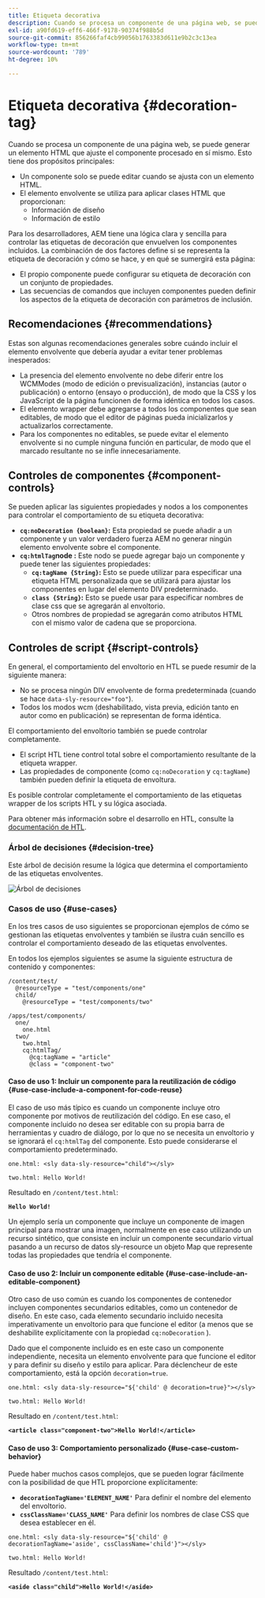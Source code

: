 ```yaml
---
title: Etiqueta decorativa
description: Cuando se procesa un componente de una página web, se puede generar un elemento HTML que ajuste el componente procesado en sí mismo. Para los desarrolladores, AEM tiene una lógica clara y sencilla para controlar las etiquetas de decoración que envuelven los componentes incluidos.
exl-id: a90fd619-eff6-466f-9178-90374f988b5d
source-git-commit: 856266faf4cb99056b1763383d611e9b2c3c13ea
workflow-type: tm+mt
source-wordcount: '789'
ht-degree: 10%

---
```


# Etiqueta decorativa {#decoration-tag}

Cuando se procesa un componente de una página web, se puede generar un elemento HTML que ajuste el componente procesado en sí mismo. Esto tiene dos propósitos principales:

* Un componente solo se puede editar cuando se ajusta con un elemento HTML.
* El elemento envolvente se utiliza para aplicar clases HTML que proporcionan:
   * Información de diseño
   * Información de estilo

Para los desarrolladores, AEM tiene una lógica clara y sencilla para controlar las etiquetas de decoración que envuelven los componentes incluidos. La combinación de dos factores define si se representa la etiqueta de decoración y cómo se hace, y en qué se sumergirá esta página:

* El propio componente puede configurar su etiqueta de decoración con un conjunto de propiedades.
* Las secuencias de comandos que incluyen componentes pueden definir los aspectos de la etiqueta de decoración con parámetros de inclusión.

## Recomendaciones {#recommendations}

Estas son algunas recomendaciones generales sobre cuándo incluir el elemento envolvente que debería ayudar a evitar tener problemas inesperados:

* La presencia del elemento envolvente no debe diferir entre los WCMModes (modo de edición o previsualización), instancias (autor o publicación) o entorno (ensayo o producción), de modo que la CSS y los JavaScript de la página funcionen de forma idéntica en todos los casos.
* El elemento wrapper debe agregarse a todos los componentes que sean editables, de modo que el editor de páginas pueda inicializarlos y actualizarlos correctamente.
* Para los componentes no editables, se puede evitar el elemento envolvente si no cumple ninguna función en particular, de modo que el marcado resultante no se infle innecesariamente.

## Controles de componentes {#component-controls}

Se pueden aplicar las siguientes propiedades y nodos a los componentes para controlar el comportamiento de su etiqueta decorativa:

* **`cq:noDecoration {boolean}`:** Esta propiedad se puede añadir a un componente y un valor verdadero fuerza AEM no generar ningún elemento envolvente sobre el componente.
* **`cq:htmlTag`node :** Este nodo se puede agregar bajo un componente y puede tener las siguientes propiedades:
   * **`cq:tagName {String}`:** Esto se puede utilizar para especificar una etiqueta HTML personalizada que se utilizará para ajustar los componentes en lugar del elemento DIV predeterminado.
   * **`class {String}`:** Esto se puede usar para especificar nombres de clase css que se agregarán al envoltorio.
   * Otros nombres de propiedad se agregarán como atributos HTML con el mismo valor de cadena que se proporciona.

## Controles de script {#script-controls}

En general, el comportamiento del envoltorio en HTL se puede resumir de la siguiente manera:

* No se procesa ningún DIV envolvente de forma predeterminada (cuando se hace `data-sly-resource="foo"`).
* Todos los modos wcm (deshabilitado, vista previa, edición tanto en autor como en publicación) se representan de forma idéntica.

El comportamiento del envoltorio también se puede controlar completamente.

* El script HTL tiene control total sobre el comportamiento resultante de la etiqueta wrapper.
* Las propiedades de componente (como `cq:noDecoration` y `cq:tagName`) también pueden definir la etiqueta de envoltura.

Es posible controlar completamente el comportamiento de las etiquetas wrapper de los scripts HTL y su lógica asociada.

Para obtener más información sobre el desarrollo en HTL, consulte la [documentación de HTL](https://experienceleague.adobe.com/docs/experience-manager-htl/using/overview.html?lang=es).

### Árbol de decisiones {#decision-tree}

Este árbol de decisión resume la lógica que determina el comportamiento de las etiquetas envolventes.

![Árbol de decisiones](assets/decoration-tag-decision-tree.png)

### Casos de uso {#use-cases}

En los tres casos de uso siguientes se proporcionan ejemplos de cómo se gestionan las etiquetas envolventes y también se ilustra cuán sencillo es controlar el comportamiento deseado de las etiquetas envolventes.

En todos los ejemplos siguientes se asume la siguiente estructura de contenido y componentes:

```
/content/test/
  @resourceType = "test/components/one"
  child/
    @resourceType = "test/components/two"
```

```
/apps/test/components/
  one/
    one.html
  two/
    two.html
    cq:htmlTag/
      @cq:tagName = "article"
      @class = "component-two"
```

#### Caso de uso 1: Incluir un componente para la reutilización de código {#use-case-include-a-component-for-code-reuse}

El caso de uso más típico es cuando un componente incluye otro componente por motivos de reutilización del código. En ese caso, el componente incluido no desea ser editable con su propia barra de herramientas y cuadro de diálogo, por lo que no se necesita un envoltorio y se ignorará el `cq:htmlTag` del componente. Esto puede considerarse el comportamiento predeterminado.

`one.html: <sly data-sly-resource="child"></sly>`

`two.html: Hello World!`

Resultado en `/content/test.html`:

**`Hello World!`**

Un ejemplo sería un componente que incluye un componente de imagen principal para mostrar una imagen, normalmente en ese caso utilizando un recurso sintético, que consiste en incluir un componente secundario virtual pasando a un recurso de datos sly-resource un objeto Map que represente todas las propiedades que tendría el componente.

#### Caso de uso 2: Incluir un componente editable {#use-case-include-an-editable-component}

Otro caso de uso común es cuando los componentes de contenedor incluyen componentes secundarios editables, como un contenedor de diseño. En este caso, cada elemento secundario incluido necesita imperativamente un envoltorio para que funcione el editor (a menos que se deshabilite explícitamente con la propiedad `cq:noDecoration` ).

Dado que el componente incluido es en este caso un componente independiente, necesita un elemento envolvente para que funcione el editor y para definir su diseño y estilo para aplicar. Para déclencheur de este comportamiento, está la opción `decoration=true`.

`one.html: <sly data-sly-resource="${'child' @ decoration=true}"></sly>`

`two.html: Hello World!`

Resultado en `/content/test.html`:

**`<article class="component-two">Hello World!</article>`**

#### Caso de uso 3: Comportamiento personalizado {#use-case-custom-behavior}

Puede haber muchos casos complejos, que se pueden lograr fácilmente con la posibilidad de que HTL proporcione explícitamente:

* **`decorationTagName='ELEMENT_NAME'`** Para definir el nombre del elemento del envoltorio.
* **`cssClassName='CLASS_NAME'`** Para definir los nombres de clase CSS que desea establecer en él.

`one.html: <sly data-sly-resource="${'child' @ decorationTagName='aside', cssClassName='child'}"></sly>`

`two.html: Hello World!`

Resultado `/content/test.html`:

**`<aside class="child">Hello World!</aside>`**
